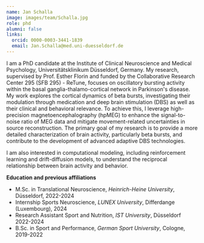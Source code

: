 ```yaml
---
name: Jan Schalla
image: images/team/Schalla.jpg
role: phd
alumni: false
links:
  orcid: 0000-0003-3441-1839
  email: Jan.Schalla@med.uni-duesseldorf.de
---
```

<!-- Intro -->
I am a PhD candidate at the Institute of Clinical Neuroscience and Medical Psychology, Universitätsklinikum Düsseldorf, Germany. My research, supervised by Prof. Esther Florin and funded by the Collaborative Research Center 295 (SFB 295) - ReTune, focuses on oscillatory bursting activity within the basal ganglia-thalamo-cortical network in Parkinson's disease.
My work explores the cortical dynamics of beta bursts, investigating their modulation through medication and deep brain stimulation (DBS) as well as their clinical and behavioral relevance. To achieve this, I leverage high-precision magnetoencephalography (hpMEG) to enhance the signal-to-noise ratio of MEG data and mitigate movement-related uncertainties in source reconstruction.
The primary goal of my research is to provide a more detailed characterization of brain activity, particularly beta bursts, and contribute to the development of advanced adaptive DBS technologies.

<!-- Interests (topics, research, technology) -->
I am also  interested in computational modeling, including reinforcement learning and drift-diffusion models, to understand the reciprocal relationship between brain activity and behavior.

<!-- Education -->
**Education and previous affiliations**
- M.Sc. in Translational Neuroscience, _Heinrich-Heine University_, Düsseldorf, 2022-2024
- Internship Sports Neuroscience, _LUNEX University_, Differdange (Luxembourg), 2024
- Research Assistant Sport and Nutrition, _IST University_, Düsseldorf 2022-2024
- B.Sc. in Sport and Performance, _German Sport University_, Cologne, 2019-2022


